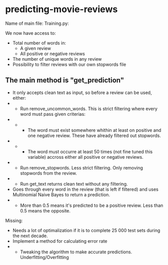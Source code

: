 # predicting-movie-reviews

Name of main file: Training.py:

We now have access to:
- Total number of words in:
    - A given review
    - All positive or negative reviews
- The number of unique words in any review
- Possibility to filter reviews with our own stopwords file

The main method is "get_prediction"
-----------------------------------
- It only accepts clean text as input, so before a review can be used, either:
- - Run remove_uncommon_words. This is strict filtering where every word must pass given criterias:
- - - The word must exist somewhere whithin at least on positive and one negative review. These have already filtered out stopwords.
- - - The word must occurre at least 50 times (not fine tuned this variable) accross either all positive or negative reviews.
- - Run remove_stopwords. Less strict filtering. Only removing stopwords from the review.
- - Run get_text returns clean text without any filtering.
- Goes through every word in the review (that is left if filtered) and uses Multinomial Naive Bayes to return a prediction.
- - More than 0.5 means it's predicted to be a positive review. Less than 0.5 means the opposite.

Missing:
- Needs a lot of optimalization if it is to complete 25 000 test sets during the next decade.
- Implement a method for calculating error rate
- - Tweaking the algorithm to make accurate predictions. Underfitting/Overfitting
